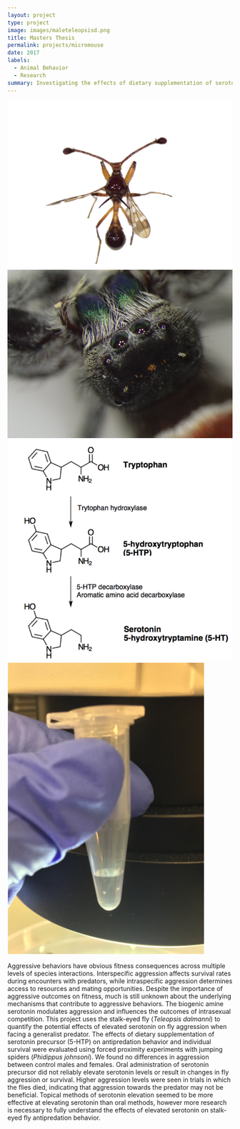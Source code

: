 ```yaml
---
layout: project
type: project
image: images/maleteleopsisd.png
title: Masters Thesis
permalink: projects/micromouse
date: 2017
labels:
  - Animal Behavior
  - Research
summary: Investigating the effects of dietary supplementation of serotonin precursor (5-HTP) on antipredation behavior in sexually dimorphic stalk-eyed flies (<i>Teleopsis dalmanni</i>)
---
```


<div class="ui small rounded images">
  <img class="ui image" src="../images/maleteleopsisd.png">
  <img class="ui image" src="../images/pj85.jpg">
  <img class="ui image" src="../images/Serotonin-synthesis-pathway.png">
  <img class="ui image" src="../images/flybrains.png">
</div>

Aggressive behaviors have obvious fitness consequences across multiple levels of species interactions. Interspecific aggression affects survival rates during encounters with predators, while intraspecific aggression determines access to resources and mating opportunities. Despite the importance of aggressive outcomes on fitness, much is still unknown about the underlying mechanisms that contribute to aggressive behaviors. The biogenic amine serotonin modulates aggression and influences the outcomes of intrasexual competition. This project uses the stalk-eyed fly (<i>Teleopsis dalmanni</i>) to quantify the potential effects of elevated serotonin on fly aggression when facing a generalist predator. The effects of dietary supplementation of serotonin precursor (5-HTP) on antipredation behavior and individual survival were evaluated using forced proximity experiments with jumping spiders (<i>Phidippus johnsoni</i>). We found no differences in aggression between control males and females. Oral administration of serotonin precursor did not reliably elevate serotonin levels or result in changes in fly aggression or survival. Higher aggression levels were seen in trials in which the flies died, indicating that aggression towards the predator may not be beneficial. Topical methods of serotonin elevation seemed to be more effective at elevating serotonin than oral methods, however more research is necessary to fully understand the effects of elevated serotonin on stalk-eyed fly antipredation behavior. 
